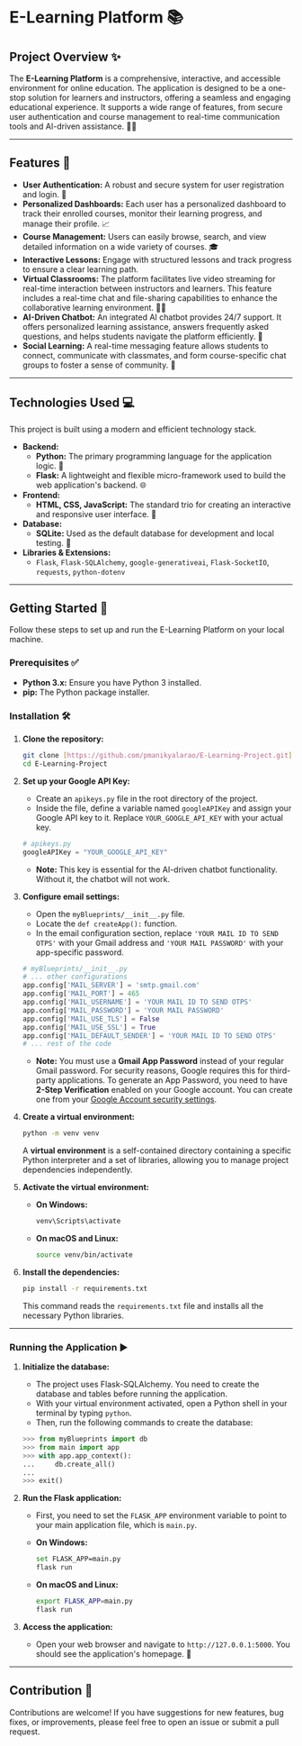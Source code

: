 # E-Learning Platform 📚

## Project Overview ✨

The **E-Learning Platform** is a comprehensive, interactive, and accessible environment for online education. The application is designed to be a one-stop solution for learners and instructors, offering a seamless and engaging educational experience. It supports a wide range of features, from secure user authentication and course management to real-time communication tools and AI-driven assistance. 🧑‍🎓

---

## Features 🚀

* **User Authentication:** A robust and secure system for user registration and login. 🔐
* **Personalized Dashboards:** Each user has a personalized dashboard to track their enrolled courses, monitor their learning progress, and manage their profile. 📈
* **Course Management:** Users can easily browse, search, and view detailed information on a wide variety of courses. 🎓
* **Interactive Lessons:** Engage with structured lessons and track progress to ensure a clear learning path.
* **Virtual Classrooms:** The platform facilitates live video streaming for real-time interaction between instructors and learners. This feature includes a real-time chat and file-sharing capabilities to enhance the collaborative learning environment. 👩‍🏫
* **AI-Driven Chatbot:** An integrated AI chatbot provides 24/7 support. It offers personalized learning assistance, answers frequently asked questions, and helps students navigate the platform efficiently. 🤖
* **Social Learning:** A real-time messaging feature allows students to connect, communicate with classmates, and form course-specific chat groups to foster a sense of community. 💬

---

## Technologies Used 💻

This project is built using a modern and efficient technology stack.

* **Backend:**
    * **Python:** The primary programming language for the application logic. 🐍
    * **Flask:** A lightweight and flexible micro-framework used to build the web application's backend. 🌐
* **Frontend:**
    * **HTML, CSS, JavaScript:** The standard trio for creating an interactive and responsive user interface. 🎨
* **Database:**
    * **SQLite:** Used as the default database for development and local testing. 💾
* **Libraries & Extensions:**
    * `Flask`, `Flask-SQLAlchemy`, `google-generativeai`, `Flask-SocketIO`, `requests`, `python-dotenv`

---

## Getting Started 🚀

Follow these steps to set up and run the E-Learning Platform on your local machine.

### Prerequisites ✅
* **Python 3.x:** Ensure you have Python 3 installed.
* **pip:** The Python package installer.

### Installation 🛠️

1.  **Clone the repository:**
    ```bash
    git clone [https://github.com/pmanikyalarao/E-Learning-Project.git](https://github.com/pmanikyalarao/E-Learning-Project.git)
    cd E-Learning-Project
    ```
2.  **Set up your Google API Key:**
    * Create an `apikeys.py` file in the root directory of the project.
    * Inside the file, define a variable named `googleAPIKey` and assign your Google API key to it. Replace `YOUR_GOOGLE_API_KEY` with your actual key.
    ```python
    # apikeys.py
    googleAPIKey = "YOUR_GOOGLE_API_KEY"
    ```
    * **Note:** This key is essential for the AI-driven chatbot functionality. Without it, the chatbot will not work.
3.  **Configure email settings:**
    * Open the `myBlueprints/__init__.py` file.
    * Locate the `def createApp():` function.
    * In the email configuration section, replace `'YOUR MAIL ID TO SEND OTPS'` with your Gmail address and `'YOUR MAIL PASSWORD'` with your app-specific password.
    ```python
    # myBlueprints/__init__.py
    # ... other configurations
    app.config['MAIL_SERVER'] = 'smtp.gmail.com'
    app.config['MAIL_PORT'] = 465
    app.config['MAIL_USERNAME'] = 'YOUR MAIL ID TO SEND OTPS'
    app.config['MAIL_PASSWORD'] = 'YOUR MAIL PASSWORD'
    app.config['MAIL_USE_TLS'] = False
    app.config['MAIL_USE_SSL'] = True
    app.config['MAIL_DEFAULT_SENDER'] = 'YOUR MAIL ID TO SEND OTPS'
    # ... rest of the code
    ```
    * **Note:** You must use a **Gmail App Password** instead of your regular Gmail password. For security reasons, Google requires this for third-party applications. To generate an App Password, you need to have **2-Step Verification** enabled on your Google account. You can create one from your [Google Account security settings](https://myaccount.google.com/security).


4.  **Create a virtual environment:**
    ```bash
    python -m venv venv
    ```
    A **virtual environment** is a self-contained directory containing a specific Python interpreter and a set of libraries, allowing you to manage project dependencies independently. 

5.  **Activate the virtual environment:**
    * **On Windows:**
        ```bash
        venv\Scripts\activate
        ```
    * **On macOS and Linux:**
        ```bash
        source venv/bin/activate
        ```
6.  **Install the dependencies:**
    ```bash
    pip install -r requirements.txt
    ```
    This command reads the `requirements.txt` file and installs all the necessary Python libraries.

---

### Running the Application ▶️

1.  **Initialize the database:**
    * The project uses Flask-SQLAlchemy. You need to create the database and tables before running the application.
    * With your virtual environment activated, open a Python shell in your terminal by typing `python`.
    * Then, run the following commands to create the database:
    ```python
    >>> from myBlueprints import db
    >>> from main import app
    >>> with app.app_context():
    ...     db.create_all()
    ...
    >>> exit()
    ```

2.  **Run the Flask application:**
    * First, you need to set the `FLASK_APP` environment variable to point to your main application file, which is `main.py`.

    * **On Windows:**
        ```bash
        set FLASK_APP=main.py
        flask run
        ```
    * **On macOS and Linux:**
        ```bash
        export FLASK_APP=main.py
        flask run
        ```
3.  **Access the application:**
    * Open your web browser and navigate to `http://127.0.0.1:5000`. You should see the application's homepage. 🎉

---

## Contribution 🤝

Contributions are welcome! If you have suggestions for new features, bug fixes, or improvements, please feel free to open an issue or submit a pull request.

